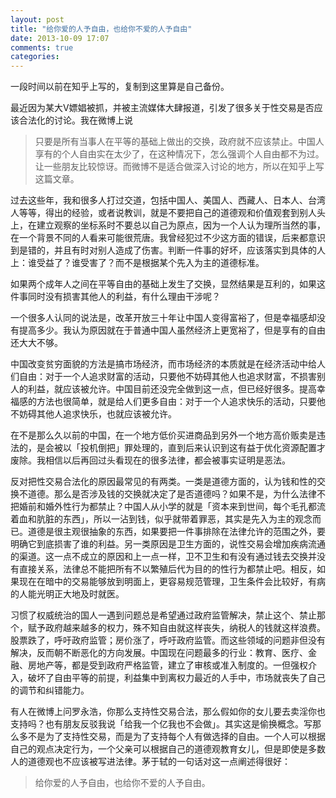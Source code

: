 ```yaml
---
layout: post
title: "给你爱的人予自由，也给你不爱的人予自由"
date: 2013-10-09 17:07
comments: true
categories: 
---
```


一段时间以前在知乎上写的，复制到这里算是自己备份。

最近因为某大V嫖娼被抓，并被主流媒体大肆报道，引发了很多关于性交易是否应该合法化的讨论。我在微博上说

> 只要是所有当事人在平等的基础上做出的交换，政府就不应该禁止。中国人享有的个人自由实在太少了，在这种情况下，怎么强调个人自由都不为过。让一些朋友比较惊讶。而微博不是适合做深入讨论的地方，所以在知乎上写这篇文章。

过去这些年，我和很多人打过交道，包括中国人、美国人、西藏人、日本人、台湾人等等，得出的经验，或者说教训，就是不要把自己的道德观和价值观套到别人头上，在建立观察的坐标系时不要总以自己为原点，因为一个人认为理所当然的事，在一个背景不同的人看来可能很荒唐。我曾经犯过不少这方面的错误，后来都意识到是错的，并且有时对别人造成了伤害。判断一件事的好坏，应该落实到具体的人上：谁受益了？谁受害了？而不是根据某个先入为主的道德标准。

如果两个成年人之间在平等自由的基础上发生了交换，显然结果是互利的，如果这件事同时没有损害其他人的利益，有什么理由干涉呢？

一个很多人认同的说法是，改革开放三十年让中国人变得富裕了，但是幸福感却没有提高多少。我认为原因就在于普通中国人虽然经济上更宽裕了，但是享有的自由还大大不够。

中国改变贫穷面貌的方法是搞市场经济，而市场经济的本质就是在经济活动中给人们自由：对于一个人追求财富的活动，只要他不妨碍其他人也追求财富，不损害别人的利益，就应该被允许。中国目前还没完全做到这一点，但已经好很多。提高幸福感的方法也很简单，就是给人们更多自由：对于一个人追求快乐的活动，只要他不妨碍其他人追求快乐，也就应该被允许。

在不是那么久以前的中国，在一个地方低价买进商品到另外一个地方高价贩卖是违法的，是会被以「投机倒把」罪处理的，直到后来认识到这有益于优化资源配置才废除。我相信以后再回过头看现在的很多法律，都会被事实证明是恶法。

反对把性交易合法化的原因最常见的有两类。一类是道德方面的，认为钱和性的交换不道德。那么是否涉及钱的交换就决定了是否道德吗？如果不是，为什么法律不把婚前和婚外性行为都禁止？中国人从小学的就是「资本来到世间，每个毛孔都流着血和肮脏的东西」，所以一沾到钱，似乎就带着罪恶，其实是先入为主的观念而已。道德是很主观很抽象的东西，如果要把一件事排除在法律允许的范围之外，要明确它到底损害了谁的利益。另一类原因是卫生方面的，说性交易会增加疾病流通的渠道。这一点不成立的原因和上一点一样，卫不卫生和有没有通过钱去交换并没有直接关系，法律总不能把所有不以繁殖后代为目的的性行为都禁止吧。相反，如果现在在暗中的交易能够放到明面上，更容易规范管理，卫生条件会比较好，有病的人能光明正大地及时就医。

习惯了权威统治的国人一遇到问题总是希望通过政府监管解决，禁止这个、禁止那个，赋予政府越来越多的权力，殊不知自由就这样丧失，纳税人的钱就这样浪费。股票跌了，呼吁政府监管；房价涨了，呼吁政府监管。而这些领域的问题非但没有解决，反而朝不断恶化的方向发展。中国现在问题最多的行业：教育、医疗、金融、房地产等，都是受到政府严格监管，建立了审核或准入制度的。一但强权介入，破坏了自由平等的前提，利益集中到离权力最近的人手中，市场就丧失了自己的调节和纠错能力。

有人在微博上问罗永浩，你那么支持性交易合法，那么假如你的女儿要去卖淫你也支持吗？也有朋友反驳我说「给我一个亿我也不会做」。其实这是偷换概念。写那么多不是为了支持性交易，而是为了支持每个人有做选择的自由。一个人可以根据自己的观点决定行为，一个父亲可以根据自己的道德观教育女儿，但是即使是多数人的道德观也不应该被写进法律。茅于轼的一句话对这一点阐述得很好：

> 给你爱的人予自由，也给你不爱的人予自由。